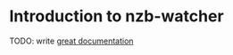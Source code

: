 # Introduction to nzb-watcher

TODO: write [great documentation](http://jacobian.org/writing/what-to-write/)
